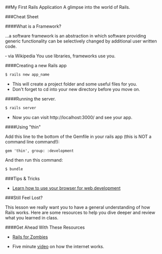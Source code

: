 ##My First Rails Application
A glimpse into the world of Rails.

###Cheat Sheet

####What is a Framework?


...a software framework is an abstraction in which software providing generic functionality can be selectively changed by additional user written code.

&dash; via Wikipedia
You use libraries, frameworks use you.

####Creating a new Rails app

```bash
$ rails new app_name
```

*   This will create a project folder and some useful files for you. 
*   Don't forget to cd into your new directory before you move on.

####Running the server.

```bash
$ rails server
```

* Now you can visit http://localhost:3000/ and see your app.

####Using "thin"

Add this line to the bottom of the Gemfile in your rails app (this is NOT a command line command!):

```
gem 'thin', group: :development
```

And then run this command:
```bash
$ bundle
```

###Tips & Tricks

* [Learn how to use your browser for web development](http://discover-devtools.codeschool.com/)

###Still Feel Lost? 

This lesson we really want you to have a general understanding of how Rails works. Here are some resources to help you dive deeper and review what you learned in class. 

####Get Ahead With These Resources

* [Rails for Zombies](https://www.codeschool.com/courses/rails-for-zombies-redux)

* Five minute [video](http://www.youtube.com/watch?v=7_LPdttKXPc) on how the internet works.
